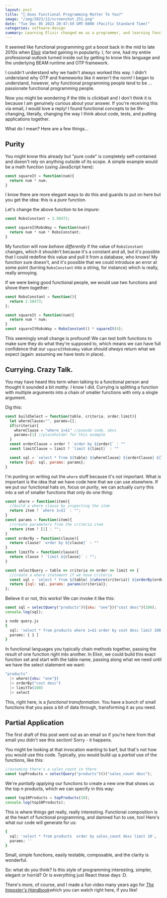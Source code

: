 ```yaml
---
layout: post
title: "🤖 Does Functional Programming Matter To You?"
image: "/img/2023/12/screenshot_251.png"
date: "Tue Dec 05 2023 20:47:59 GMT-0800 (Pacific Standard Time)"
categories: software-design
summary: Learning Elixir changed me as a programmer, and learning functional concepts changed the way I think about writing software. How about you? Is functional proogramming a useful thing to learn?      
---
```


It seemed like functional programming got a boost back in the mid to late 2010s when [Elixir](https://elixir-lang.org) started gaining in popularity. I, for one, had my entire professional outlook turned inside out by getting to know this language and the underlying BEAM runtime and OTP framework.

I couldn't understand why we hadn't always worked this way. I didn't understand why OTP and frameworks like it weren't the norm! I began to understand, however, why functional programming people tend to be ... passionate functional programming people.

Now you might be wondering if the title is clickbait and I don't think it is because I am genuinely curious about your answer. If you're receiving this via email, I would love a reply! I found functional concepts to be life-changing, literally, changing the way I think about code, tests, and putting applications together.

What do I mean? Here are a few things...

## Purity

You might know this already but "pure code" is completely self-contained and doesn't rely on anything outside of its scope. A simple example would be a math function (using JavaScript here):

```js
const squareIt = function(num){
  return num * num;
}
```

I know there are more elegant ways to do this and guards to put on here but you get the idea: this is a _pure_ function.

Let's change the above function to be _impure_:

```js
const RobsConstant = 2.58473;

const squareItRobsWay = function(num){
  return num * num * RobsConstant;
}
```

My function will now _behave differently_ if the value of `RobsConstant` changes, which it shouldn't because it's a constant and all, but it's possible that I could redefine this value and pull it from a database, who knows! My function sure doesn't, and it's possible that we could introduce an error at some point (turning `RobsConstant` into a string, for instance) which is really, really annoying.

If we were being good functional people, we would use two functions and shove them together:

```js
const RobsConstant = function(){
  return 2.58473;  
};

const squareIt = function(num){
  return num * num;
}
const squareItRobsWay = RobsConstant() * squareIt(4); 
```

This seemingly small change is profound! We can test both functions to make sure they do what they're supposed to, which means we can have full confidence that our `squareItRobsWay` value should _always_ return what we expect (again: assuming we have tests in place).

## Currying. Crazy Talk.

You may have heard this term when talking to a functional person and thought it sounded a bit _mathy_. I know I did. Currying is splitting a function with multiple arguments into a chain of smaller functions with only a single argument. 

Dig this:

```js
const buildSelect = function(table, criteria, order,limit){
  let whereClause="", params=[];
  if(criteria){
    whereClause = "where 1=$1" //pseudo code, obvs
    params=[1] //placeholder for this example
  }
  const orderClause = order ? `order by ${order}` : ""
  const limitClause = limit ? `limit ${limit}` : ""

  const sql = `select * from ${table} ${whereClause} ${orderClause} ${limitClause}`;
  return {sql: sql, params: params};
}
```

I'm punting on writing out the `where` stuff because it's not important. What _is_ important is the idea that we have code here that we can use elsewhere. If we put our functional hats on, focus on _purity_, we can actually _curry_ this into a set of smaller functions that only do one thing:

```js
const where = function(item){
  //build a where clause by inspecting the item
  return item ? `where 1=$1` : "";
}
const params = function(item){
  //create parameters from the criteria item
  return item ? [1] : "";
}
const orderBy = function(clause){
  return clause? `order by ${clause}` : ""
}
const limitTo = function(clause){
  return clause ? `limit ${clause}` : "";
}

const selectQuery = table => criteria => order => limit => {
  //create a where statement if we have criteria
  const sql = `select * from ${table} ${where(criteria)} ${orderBy(order)} ${limitTo(limit)}`;
  return {sql: sql, params: params(criteria)};
};
```

Believe it or not, this works! We can invoke it like this:

```js
const sql = selectQuery("products")({sku: "one"})("cost desc")(100);
console.log(sql);
```

```sh
❯ node query.js
{
  sql: 'select * from products where 1=$1 order by cost desc limit 100',
  params: [ 1 ]
}
```

In functional languages you typically chain methods together, passing the result of one function right into another. In Elixir, we could build this exact function set and start with the table name, passing along what we need until we have the select statement we want:

```elixir
"products"
  |> where({sku: "one"})
  |> orderBy("cost desc")
  |> limitTo(100)
  |> select
```

This, right here, is a _functional transformation._ You have a bunch of small functions that you pass a bit of data through, transforming it as you need.

## Partial Application

The first draft of this post went out as an email so if you're here from that email you didn't see this section! Sorry - it happens.

You might be looking at that invocation wanting to barf, but that's not how you would use this code. Typically, you would build up a _partial_ use of the functions, like this:

```js
//assuming there's a sales_count in there
const topProducts = selectQuery("products")()("sales_count desc");
```

We're _partially applying_ our functions to create a new one that shows us the top _n_ products, which we can specify in this way:

```js
const top10Products = topProducts(10);
console.log(top10Products);
```

This is where things get really, really interesting. Functional composition is at the heart of functional programming, and damned fun to use, too! Here's what our code will generate for us:

```sh
{
  sql: 'select * from products  order by sales_count desc limit 10',
  params: ''
}
```

Small, simple functions, easily testable, composable, and the clarity is wonderful.

So: what do you think? Is this style of programming interesting, simpler, elegant or horrid? Or is everything just React these days :D.

There's more, of course, and I made a fun video many years ago for [_The Imposter's Handbook_](https://sales.bigmachine.io/imposter-second)which you can watch right here, if you like!